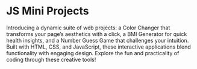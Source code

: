 # JS Mini Projects
 Introducing a dynamic suite of web projects: a Color Changer that transforms your page’s aesthetics with a click, a BMI Generator for quick health insights, and a Number Guess Game that challenges your intuition. Built with HTML, CSS, and JavaScript, these interactive applications blend functionality with engaging design. Explore the fun and practicality of coding through these creative tools!
